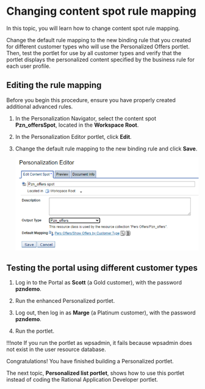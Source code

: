 # Changing content spot rule mapping

In this topic, you will learn how to change content spot rule mapping.

Change the default rule mapping to the new binding rule that you created for different customer types who will use the Personalized Offers portlet. Then, test the portlet for use by all customer types and verify that the portlet displays the personalized content specified by the business rule for each user profile.

## Editing the rule mapping  

Before you begin this procedure, ensure you have properly created additional advanced rules.

1. In the Personalization Navigator, select the content spot **Pzn_offersSpot**, located in the **Workspace Root**.

2. In the Personalization Editor portlet, click **Edit**.

3. Change the default rule mapping to the new binding rule and click **Save**.

   ![Show all Customertype binding rule](./images/new_binding_rule.png)

## Testing the portal using different customer types

1. Log in to the Portal as **Scott** (a Gold customer), with the password **pzndemo**.

2. Run the enhanced Personalized portlet.

3. Log out, then log in as **Marge** (a Platinum customer), with the password **pzndemo**.

4. Run the portlet.

!!!note
    If you run the portlet as wpsadmin, it fails because wpsadmin does not exist in the user resource database.

Congratulations! You have finished building a Personalized portlet.

The next topic, **Personalized list portlet**, shows how to use this portlet instead of coding the Rational Application Developer portlet.

